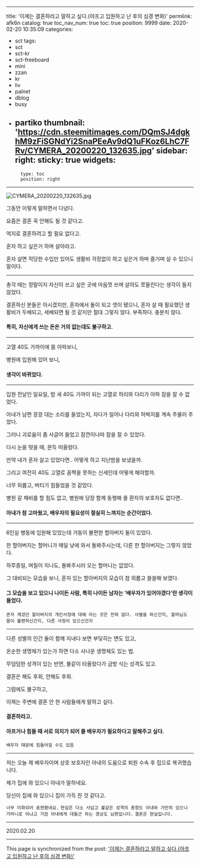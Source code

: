 
---
title: '이제는 결혼하라고 말하고 싶다.(아프고 입원하고 난 후의 심경 변화)'
permlink: afk6n
catalog: true
toc_nav_num: true
toc: true
position: 9999
date: 2020-02-20 10:35:09
categories:
- sct
tags:
- sct
- sct-kr
- sct-freeboard
- mini
- zzan
- kr
- liv
- palnet
- dblog
- busy
- partiko
thumbnail: 'https://cdn.steemitimages.com/DQmSJ4dgkhM9zFiSGNdYi2SnaPEeAv9dQ1uFKoz6LhC7FRv/CYMERA_20200220_132635.jpg'
sidebar:
    right:
        sticky: true
widgets:
    -
        type: toc
        position: right
---


![CYMERA_20200220_132635.jpg](https://cdn.steemitimages.com/DQmSJ4dgkhM9zFiSGNdYi2SnaPEeAv9dQ1uFKoz6LhC7FRv/CYMERA_20200220_132635.jpg)

그동안 이렇게 말하면서 다녔다.

요즘은 결혼 꼭 안해도 될 것 같다고.

억지로 결혼하려고 할 필요 없다고.

혼자 하고 싶은거 하며 살아라고.

혼자 살면 적당한 수입만 있어도 생활비 걱정없이 하고 싶은거 하며 즐기며 살 수 있으니 말이다.

---

총각 때는 정말이지 자신이 쓰고 싶은 곳에 마음껏 쓰며 살아도 쪼들린다는 생각이 들지 않았다.

결혼하신 분들은 아시겠지만,
혼자에서 둘이 되고 셋이 됐으니, 혼자 살 때 필요했던 생활비가 두배되고, 세배되면 될 것 같지만 절대 그렇지 않다. 부족하다. 충분치 않다.

#### 특히, 자신에게 쓰는 돈은 거의 없는데도 불구하고.

---

고열 40도 가까이에 몸 아파보니,

병원에 입원해 있어 보니,

#### 생각이 바뀌었다.

---

입원 전날인 일요일, 밤 새 40도 가까이 되는 고열로 허리와 다리가 아파 잠을 잘 수 없었다.

아내가 남편 끙끙 대는 소리를 들었는지, 자다가 일어나 다리와 허벅지를 계속 주물러 주었다.

그러니 괴로움이 좀 사글어 들었고 잠깐이나마 잠을 잘 수 있었다.

다시 눈을 떳을 때, 문득 떠올랐다.

만약 내가 혼자 살고 있었다면.. 어떻게 하고 지난밤을 보냈을까.

그리고 여전히 40도 고열로 꼼짝을 못하는 신세인데 어떻게 해야할까.

너무 외롭고, 버티기 힘들었을 것 같았다.

병원 갈 채비를 할 힘도 없고,
병원에 당장 함께 동행해 줄 환자의 보호자도 없다면..

#### 아내가 참 고마웠고, 배우자의 필요성이 절실히 느껴지는 순간이었다.

---

6인실 병동에 입원해 있었는데 거동이 불편한 할아버지 둘이 있었다.

한 할아버지는 할머니가 매일 낮에 와서 돌봐주시는데, 다른 한 할아버지는 그렇지 않았다.

하루종일, 며칠이 지나도, 돌봐주시러 오는 할머니는 없었다.

그 대비되는 모습을 보니, 혼자 있는 할아버지의 모습이 참 외롭고 쓸쓸해 보였다.

#### 그 모습을 보고 있으니 나이든 사람, 특히 나이든 남자는 '배우자가 있어야겠다'란 생각이 들었다.

`혼자 계셨던 할아버지의 개인사정에 대해 아는 것은 전혀 없다. 사별을 하신건지, 할머님도 몸이 불편하신건지, 다른 사정이 있으신건지`

---

다른 성별의 인간 둘이 함께 지내다 보면 부딪히는 면도 있고,

온순한 생명체가 있는가 하면 다소 사나운 생명체도 있는 법.

무덤덤한 성격이 있는 반면, 불같이 타올랐다가 금방 식는 성격도 있고.

결혼은 해도 후회, 안해도 후회.

그럼에도 불구하고,

이제는 주변에 결혼 안 한 사람들에게 말하고 싶다.

#### 결혼하라고.

#### 아프거나 힘들 때 서로 의지가 되어 줄 배우자가 필요하다고 말해주고 싶다.

`배우자 때문에 힘들어질 수도 있음`

---

저는 오늘 제 배우자이며 상호 보호자인 아내의 도움으로 퇴원 수속 후 집으로 복귀했습니다.

제가 집에 와 있으니 아내가 말하네요.

당신이 집에 와 있으니 집이 가득 찬 것 같다고.

`너무 미화되어 표현됐네요.`
`현실은 다소 사납고 불같은 성격의 충청도 아내와 가만히 있으니 가마니로 아냐고 가끔 아내에게 대들곤 하는 경상도 남편입니다.`
`결혼은 현실입니다.`

---

2020.02.20

- - -

This page is synchronized from the post: ['이제는 결혼하라고 말하고 싶다.(아프고 입원하고 난 후의 심경 변화)'](https://steemit.com/@lucky2015/afk6n)
